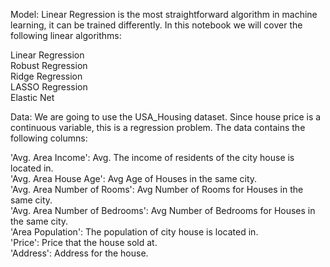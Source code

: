 Model:
Linear Regression is the most straightforward algorithm in machine learning, it can be trained differently. In this notebook we will cover the following linear algorithms:<br>

Linear Regression<br>
Robust Regression<br>
Ridge Regression<br>
LASSO Regression<br>
Elastic Net<br>

Data:
We are going to use the USA_Housing dataset. Since house price is a continuous variable, this is a regression problem. The data contains the following columns:

'Avg. Area Income': Avg. The income of residents of the city house is located in.<br>
'Avg. Area House Age': Avg Age of Houses in the same city.<br>
'Avg. Area Number of Rooms': Avg Number of Rooms for Houses in the same city.<br>
'Avg. Area Number of Bedrooms': Avg Number of Bedrooms for Houses in the same city.<br>
'Area Population': The population of city house is located in.<br>
'Price': Price that the house sold at.<br>
'Address': Address for the house.<br>
